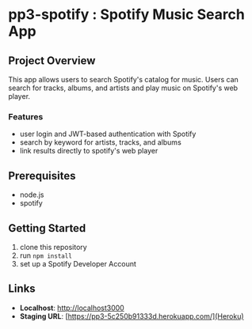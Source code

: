 # pp3-spotify : Spotify Music Search App

## Project Overview
This app allows users to search Spotify's catalog for music. Users can search for tracks, albums, and artists and play music on Spotify's web player.

### Features
- user login and JWT-based authentication with Spotify
- search by keyword for artists, tracks, and albums
- link results directly to spotify's web player

## Prerequisites
- node.js
- spotify

## Getting Started
1. clone this repository
2. run `npm install`
3. set up a Spotify Developer Account 

## Links
- **Localhost**: [http://localhost3000](http://localhost:3000)
- **Staging URL**: [https://pp3-5c250b91333d.herokuapp.com/](Heroku)